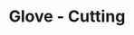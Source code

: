 ---
title: Glove - Cutting
price: $24.68
description: Quisque porta volutpat erat. Quisque erat eros, viverra eget, congue eget, semper rutrum, nulla. Nunc purus.
image: https://dummyimage.com/100x250.png/dddddd/000000
---